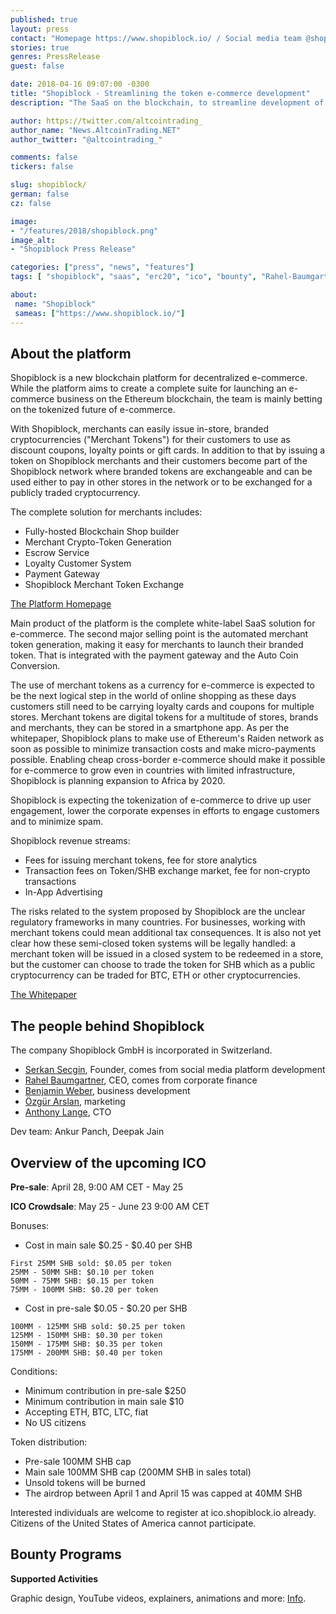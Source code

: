 ```yaml
---
published: true
layout: press
contact: "Homepage https://www.shopiblock.io/ / Social media team @shopiblock"
stories: true
genres: PressRelease
guest: false

date: 2018-04-16 09:07:00 -0300
title: "Shopiblock - Streamlining the token e-commerce development"
description: "The SaaS on the blockchain, to streamline development of e-commerce on the blockchain."

author: https://twitter.com/altcointrading_
author_name: "News.AltcoinTrading.NET"
author_twitter: "@altcointrading_"

comments: false
tickers: false

slug: shopiblock/
german: false
cz: false

image:
- "/features/2018/shopiblock.png"
image_alt:
- "Shopiblock Press Release"

categories: ["press", "news", "features"]
tags: [ "shopiblock", "saas", "erc20", "ico", "bounty", "Rahel-Baumgartner", "Serkan-Secgin", "Anthony-Lange", "Benjamin-Weber"]

about:
 name: "Shopiblock"
 sameas: ["https://www.shopiblock.io/"]
---
```


## About the platform

Shopiblock is a new blockchain platform for decentralized e-commerce. While the platform aims to create a complete suite for launching an e-commerce business on the Ethereum blockchain, the team is mainly betting on the tokenized future of e-commerce.

With Shopiblock, merchants can easily issue in-store, branded cryptocurrencies ("Merchant Tokens") for their customers to use as discount coupons, loyalty points or gift cards. In addition to that by issuing a token on Shopiblock merchants and their customers become part of the Shopiblock network where branded tokens are exchangeable and can be used either to pay in other stores in the network or to be exchanged for a publicly traded cryptocurrency.

The complete solution for merchants includes:

* Fully-hosted Blockchain Shop builder
* Merchant Crypto-Token Generation
* Escrow Service
* Loyalty Customer System
* Payment Gateway
* Shopiblock Merchant Token Exchange

[The Platform Homepage](https://www.shopiblock.io/)

Main product of the platform is the complete white-label SaaS solution for e-commerce. The second major selling point is the automated merchant token generation, making it easy for merchants to launch their branded token. That is integrated with the payment gateway and the Auto Coin Conversion.

The use of merchant tokens as a currency for e-commerce is expected to be the next logical step in the world of online shopping as these days customers still need to be carrying loyalty cards and coupons for multiple stores. Merchant tokens are digital tokens for a multitude of stores, brands and merchants, they can be stored in a smartphone app. As per the whitepaper, Shopiblock plans to make use of Ethereum's Raiden network as soon as possible to minimize transaction costs and make micro-payments possible. Enabling cheap cross-border e-commerce should make it possible for e-commerce to grow even in countries with limited infrastructure, Shopiblock is planning expansion to Africa by 2020.

Shopiblock is expecting the tokenization of e-commerce to drive up user engagement, lower the corporate expenses in efforts to engage customers and to minimize spam.

Shopiblock revenue streams:

* Fees for issuing merchant tokens, fee for store analytics
* Transaction fees on Token/SHB exchange market, fee for non-crypto transactions
* In-App Advertising

The risks related to the system proposed by Shopiblock are the unclear regulatory frameworks in many countries. For businesses, working with merchant tokens could mean additional tax consequences. It is also not yet clear how these semi-closed token systems will be legally handled: a merchant token will be issued in a closed system to be redeemed in a store, but the customer can choose to trade the token for SHB which as a public cryptocurrency can be traded for BTC, ETH or other cryptocurrencies.

[The Whitepaper](https://www.shopiblock.io/pdf/Shopiblock_Whitepaper.pdf)

## The people behind Shopiblock

The company Shopiblock GmbH is incorporated in Switzerland.

* [Serkan Secgin](https://www.linkedin.com/in/serkan-secgin-a37568a2/), Founder, comes from social media platform development
* [Rahel Baumgartner]( https://www.linkedin.com/in/rahel-baumgartner-586a73158/), CEO, comes from corporate finance
* [Benjamin Weber](https://www.linkedin.com/in/benjamin-weber-8920a6159/), business development
* [Özgür Arslan](https://www.linkedin.com/in/özgür-arslan-518a73158/), marketing
* [Anthony Lange](https://twitter.com/anthonypaslange), CTO

Dev team: Ankur Panch, Deepak Jain

## Overview of the upcoming ICO

**Pre-sale**: April 28, 9:00 AM CET - May 25

**ICO Crowdsale**:  May 25 - June 23 9:00 AM CET

Bonuses:

* Cost in main sale $0.25 - $0.40 per SHB

```
First 25MM SHB sold: $0.05 per token
25MM - 50MM SHB: $0.10 per token
50MM - 75MM SHB: $0.15 per token
75MM - 100MM SHB: $0.20 per token
```

* Cost in pre-sale $0.05 - $0.20 per SHB

```
100MM - 125MM SHB sold: $0.25 per token
125MM - 150MM SHB: $0.30 per token
150MM - 175MM SHB: $0.35 per token
175MM - 200MM SHB: $0.40 per token
```

Conditions:

* Minimum contribution in pre-sale $250
* Minimum contribution in main sale $10
* Accepting ETH, BTC, LTC, fiat
* No US citizens

Token distribution:

* Pre-sale 100MM SHB cap
* Main sale 100MM SHB cap (200MM SHB in sales total)
* Unsold tokens will be burned
* The airdrop between April 1 and April 15 was capped at 40MM SHB

Interested individuals are welcome to register at ico.shopiblock.io already. Citizens of the United States of America cannot participate.

## Bounty Programs

**Supported Activities**

Graphic design, YouTube videos, explainers, animations and more: [Info](https://bitcointalk.org/index.php?topic=2880050.msg).
